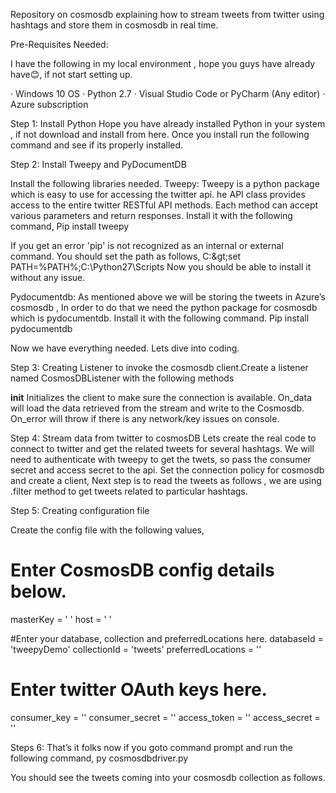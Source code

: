 
Repository on cosmosdb explaining how to stream tweets from twitter using hashtags and store them in cosmosdb in real time. 

Pre-Requisites Needed:

I have the following in my local environment , hope you guys have already have😊, if not start setting up.


·                  Windows 10 OS
·                  Python 2.7
·                  Visual Studio Code or PyCharm (Any editor)
·                  Azure subscription


Step 1: Install Python
Hope you have already installed Python in your system , if not download and install from here. Once you install run the following command and see if its properly installed.

Step 2: Install Tweepy and PyDocumentDB

Install the following libraries needed. 
Tweepy:
Tweepy is a python package which is easy to use for accessing the twitter api. he API class provides access to the entire twitter RESTful API methods. Each method can accept various parameters and return responses. Install it with the following command,
 Pip install tweepy  

If you get an error 'pip' is not recognized as an internal or external command. You should set the path as follows,
C:\&gt;set PATH=%PATH%;C:\Python27\Scripts
Now you should be able to install it without any issue.

Pydocumentdb:
As mentioned above we will be storing the tweets in Azure’s cosmosdb , In order to do that we need the python package for cosmosdb which is pydocumentdb. Install it with the following command. 
Pip install pydocumentdb

Now we have everything needed. Lets dive into coding.

Step 3:  Creating Listener to invoke the cosmosdb client.Create a listener named CosmosDBListener with the following methods

__init__ Initializes the client to make sure the connection is available.
On_data will load the data retrieved from the stream and write to the Cosmosdb.
On_error will throw if there is any network/key issues on console.

Step 4: Stream data from twitter to cosmosDB
Lets create the real code to connect to twitter and get the related tweets for several hashtags. We will need to authenticate with tweepy to get the twets, so pass the consumer secret and access secret to the api.
Set the connection policy for cosmosdb and create a client,
Next step is to read the tweets as follows , we are using .filter method to get tweets related to particular hashtags.

Step 5: Creating configuration file

Create the config file with the following values,

# Enter CosmosDB config details below.
masterKey = ' ' 
host = ' '

#Enter your database, collection and preferredLocations here.
databaseId = 'tweepyDemo'
collectionId = 'tweets'
preferredLocations = ''

# Enter twitter OAuth keys here.
consumer_key = ''
consumer_secret = ''
access_token = ''
access_secret = ''

Steps 6:
That’s it folks now if you goto command prompt and run the following command,
 py cosmosdbdriver.py

You should see the tweets coming into your cosmosdb collection as follows.
